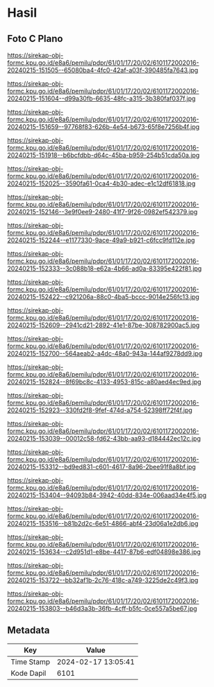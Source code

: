 # Hasil

## Foto C Plano

https://sirekap-obj-formc.kpu.go.id/e8a6/pemilu/pdpr/61/01/17/20/02/6101172002016-20240215-151505--65080ba4-4fc0-42af-a03f-390485fa7643.jpg

https://sirekap-obj-formc.kpu.go.id/e8a6/pemilu/pdpr/61/01/17/20/02/6101172002016-20240215-151604--d99a30fb-6635-48fc-a315-3b380faf037f.jpg

https://sirekap-obj-formc.kpu.go.id/e8a6/pemilu/pdpr/61/01/17/20/02/6101172002016-20240215-151659--97768f83-626b-4e54-b673-65f8e7256b4f.jpg

https://sirekap-obj-formc.kpu.go.id/e8a6/pemilu/pdpr/61/01/17/20/02/6101172002016-20240215-151918--b6bcfdbb-d64c-45ba-b959-254b51cda50a.jpg

https://sirekap-obj-formc.kpu.go.id/e8a6/pemilu/pdpr/61/01/17/20/02/6101172002016-20240215-152025--3590fa61-0ca4-4b30-adec-e1c12df61818.jpg

https://sirekap-obj-formc.kpu.go.id/e8a6/pemilu/pdpr/61/01/17/20/02/6101172002016-20240215-152146--3e9f0ee9-2480-41f7-9f26-0982ef542379.jpg

https://sirekap-obj-formc.kpu.go.id/e8a6/pemilu/pdpr/61/01/17/20/02/6101172002016-20240215-152244--e1177330-9ace-49a9-b921-c6fcc9fd112e.jpg

https://sirekap-obj-formc.kpu.go.id/e8a6/pemilu/pdpr/61/01/17/20/02/6101172002016-20240215-152333--3c088b18-e62a-4b66-ad0a-83395e422f81.jpg

https://sirekap-obj-formc.kpu.go.id/e8a6/pemilu/pdpr/61/01/17/20/02/6101172002016-20240215-152422--c921206a-88c0-4ba5-bccc-9014e256fc13.jpg

https://sirekap-obj-formc.kpu.go.id/e8a6/pemilu/pdpr/61/01/17/20/02/6101172002016-20240215-152609--2941cd21-2892-41e1-87be-308782900ac5.jpg

https://sirekap-obj-formc.kpu.go.id/e8a6/pemilu/pdpr/61/01/17/20/02/6101172002016-20240215-152700--564aeab2-a4dc-48a0-943a-144af9278dd9.jpg

https://sirekap-obj-formc.kpu.go.id/e8a6/pemilu/pdpr/61/01/17/20/02/6101172002016-20240215-152824--8f69bc8c-4133-4953-815c-a80aed4ec9ed.jpg

https://sirekap-obj-formc.kpu.go.id/e8a6/pemilu/pdpr/61/01/17/20/02/6101172002016-20240215-152923--330fd2f8-9fef-474d-a754-52398ff72f4f.jpg

https://sirekap-obj-formc.kpu.go.id/e8a6/pemilu/pdpr/61/01/17/20/02/6101172002016-20240215-153039--00012c58-fd62-43bb-aa93-d184442ec12c.jpg

https://sirekap-obj-formc.kpu.go.id/e8a6/pemilu/pdpr/61/01/17/20/02/6101172002016-20240215-153312--bd9ed831-c601-4617-8a96-2bee91f8a8bf.jpg

https://sirekap-obj-formc.kpu.go.id/e8a6/pemilu/pdpr/61/01/17/20/02/6101172002016-20240215-153404--94093b84-3942-40dd-834e-006aad34e4f5.jpg

https://sirekap-obj-formc.kpu.go.id/e8a6/pemilu/pdpr/61/01/17/20/02/6101172002016-20240215-153516--b81b2d2c-6e51-4866-abf4-23d06a1e2db6.jpg

https://sirekap-obj-formc.kpu.go.id/e8a6/pemilu/pdpr/61/01/17/20/02/6101172002016-20240215-153634--c2d951d1-e8be-4417-87b6-edf04898e386.jpg

https://sirekap-obj-formc.kpu.go.id/e8a6/pemilu/pdpr/61/01/17/20/02/6101172002016-20240215-153722--bb32af1b-2c76-418c-a749-3225de2c49f3.jpg

https://sirekap-obj-formc.kpu.go.id/e8a6/pemilu/pdpr/61/01/17/20/02/6101172002016-20240215-153803--b46d3a3b-36fb-4cff-b5fc-0ce557a5be67.jpg


## Metadata

| Key        | Value               |
| ---------- | ------------------- |
| Time Stamp | 2024-02-17 13:05:41 |
| Kode Dapil | 6101                |



